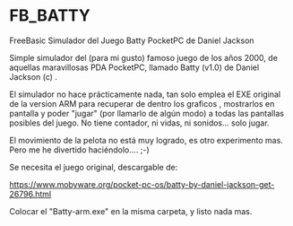# FB_BATTY
FreeBasic Simulador del Juego Batty PocketPC de Daniel Jackson

Simple simulador del (para mi gusto) famoso juego de los años 2000, de aquellas maravillosas PDA PocketPC, llamado Batty (v1.0) de Daniel Jackson (c) .

El simulador no hace prácticamente nada, tan solo emplea el EXE original de la version ARM para recuperar de dentro los graficos , mostrarlos en pantalla y poder "jugar" (por llamarlo de algún modo) a todas las pantallas posibles del juego.
No tiene contador, ni vidas, ni sonidos... solo jugar.

El movimiento de la pelota no está muy logrado, es otro experimento mas. Pero me he divertido haciéndolo.... ;-) 

Se necesita el juego original, descargable de:

https://www.mobyware.org/pocket-pc-os/batty-by-daniel-jackson-get-26796.html

Colocar el "Batty-arm.exe" en la misma carpeta, y listo nada mas.
